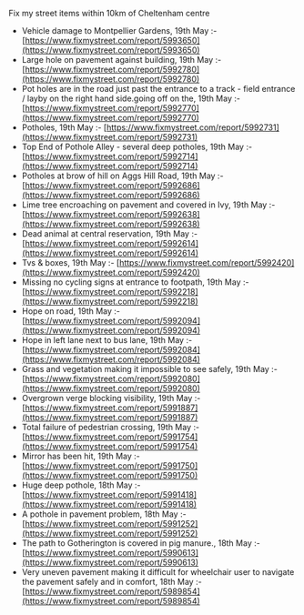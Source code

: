 Fix my street items within 10km of Cheltenham centre

<!-- fix_marker starts -->

- Vehicle damage to Montpellier Gardens, 19th May :- [https://www.fixmystreet.com/report/5993650](https://www.fixmystreet.com/report/5993650)
- Large hole on pavement against building, 19th May :- [https://www.fixmystreet.com/report/5992780](https://www.fixmystreet.com/report/5992780)
- Pot holes are in the road just past the entrance to a track - field entrance / layby on the right hand side.going off on the, 19th May :- [https://www.fixmystreet.com/report/5992770](https://www.fixmystreet.com/report/5992770)
- Potholes, 19th May :- [https://www.fixmystreet.com/report/5992731](https://www.fixmystreet.com/report/5992731)
- Top End of Pothole Alley - several deep potholes, 19th May :- [https://www.fixmystreet.com/report/5992714](https://www.fixmystreet.com/report/5992714)
- Potholes at brow of hill on Aggs Hill Road, 19th May :- [https://www.fixmystreet.com/report/5992686](https://www.fixmystreet.com/report/5992686)
- Lime tree encroaching on pavement and covered in Ivy, 19th May :- [https://www.fixmystreet.com/report/5992638](https://www.fixmystreet.com/report/5992638)
- Dead animal at central reservation, 19th May :- [https://www.fixmystreet.com/report/5992614](https://www.fixmystreet.com/report/5992614)
- Tvs & boxes, 19th May :- [https://www.fixmystreet.com/report/5992420](https://www.fixmystreet.com/report/5992420)
- Missing no cycling signs at entrance to footpath, 19th May :- [https://www.fixmystreet.com/report/5992218](https://www.fixmystreet.com/report/5992218)
- Hope on road, 19th May :- [https://www.fixmystreet.com/report/5992094](https://www.fixmystreet.com/report/5992094)
- Hope in left lane next to bus lane, 19th May :- [https://www.fixmystreet.com/report/5992084](https://www.fixmystreet.com/report/5992084)
- Grass and vegetation making it impossible to see safely, 19th May :- [https://www.fixmystreet.com/report/5992080](https://www.fixmystreet.com/report/5992080)
- Overgrown verge blocking visibility, 19th May :- [https://www.fixmystreet.com/report/5991887](https://www.fixmystreet.com/report/5991887)
- Total failure of pedestrian crossing, 19th May :- [https://www.fixmystreet.com/report/5991754](https://www.fixmystreet.com/report/5991754)
- Mirror has been hit, 19th May :- [https://www.fixmystreet.com/report/5991750](https://www.fixmystreet.com/report/5991750)
- Huge deep pothole, 18th May :- [https://www.fixmystreet.com/report/5991418](https://www.fixmystreet.com/report/5991418)
- A pothole in pavement problem, 18th May :- [https://www.fixmystreet.com/report/5991252](https://www.fixmystreet.com/report/5991252)
- The path to Gotherington is covered in pig manure., 18th May :- [https://www.fixmystreet.com/report/5990613](https://www.fixmystreet.com/report/5990613)
- Very uneven pavement making it difficult for wheelchair user to navigate the pavement safely and in comfort, 18th May :- [https://www.fixmystreet.com/report/5989854](https://www.fixmystreet.com/report/5989854)

<!-- fix_marker ends -->